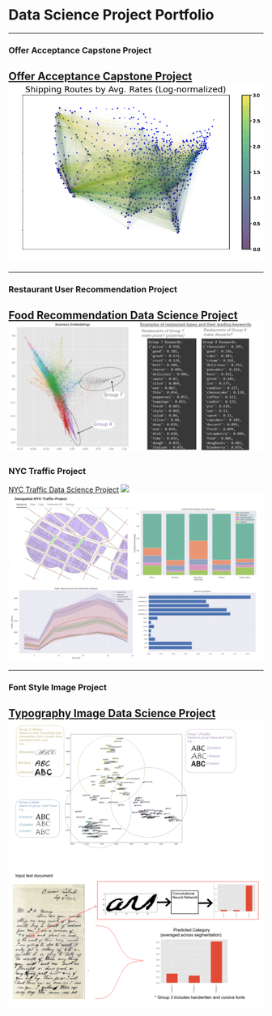 # Data Science Project Portfolio

---
### Offer Acceptance Capstone Project
[Offer Acceptance Capstone Project](capstoneproject.md)
<img src="images/images_dsc180/image4.png?raw=true"/>
---


---
### Restaurant User Recommendation Project
[Food Recommendation Data Science Project](food_recommendation.md)
<img src="images/images_food_recommendation/keywords_business.png?raw=true"/>
---

### NYC Traffic Project
[NYC Traffic Data Science Project](nyc_traffic_project.md)
<img src="images/leaflet_gif.gif?raw=true"/>
<img src="images/traffic_data.png?raw=true"/>

---

### Font Style Image Project

[Typography Image Data Science Project](typography.md)
<img src="images/fonts.png?raw=true"/>
<img src="images/convfont.png?raw=true"/>
---
